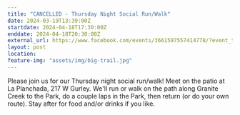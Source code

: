 ```yaml
---
title: "CANCELLED - Thursday Night Social Run/Walk"
date: 2024-03-19T13:39:00Z
startdate: 2024-04-18T17:30:00Z
enddate: 2024-04-18T20:30:00Z
external_url: https://www.facebook.com/events/3661597557414778/?event_time_id=3661597594081441
layout: post
location: 
feature-img: "assets/img/big-trail.jpg"
---
```


Please join us for our Thursday night social run/walk! Meet on the patio at La Planchada, 217 W Gurley.  We'll run or walk on the path along Granite Creek to the Park, do a couple laps in the Park, then return (or do your own route).  Stay after for food and/or drinks if you like.<br>
  <br>
  

